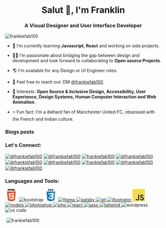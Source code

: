 <h1 align="center">Salut 👋, I'm Franklin</h1>
<h3 align="center">A Visual Designer and User Interface Developer</h3>

<p align="left"> <img src="https://komarev.com/ghpvc/?username=frankiefab100&label=Profile%20views&color=0e75b6&style=flat" alt="frankiefab100" /> </p>

- 📒 I’m currently learning **Javascript, React** and working on side projects.

- 🤝🏻 I’m passionate about bridging the gap between design and development and look forward to collaborating to **Open source Projects**.

- 🌎 I'm available for any Design or UI Engineer roles.

- 💬 Feel free to reach out: DM [@frankiefab100](https://twitter.com/frankiefab100)

- 💯 Interests: **Open Source & Inclusive Design, Accessibility, User Experience, Design Systems, Human Computer Interaction and Web Animation**.

- ⚡ Fun fact: I'm a diehard fan of Manchester United FC, obsessed with the French and Indian culture.

### Blogs posts

<!-- BLOG-POST-LIST:START -->
<!-- BLOG-POST-LIST:END -->

<p align="left">
<h3 align="left"> Let's Connect:</h3>
<a href="https://codepen.io/frankiefab100" target="blank"><img align="center" src="https://cdn.jsdelivr.net/npm/simple-icons@3.0.1/icons/codepen.svg" alt="@frankiefab100" height="30" width="40" /></a>
<a href="https://dev.to/frankiefab100" target="blank"><img align="center" src="https://cdn.jsdelivr.net/npm/simple-icons@3.0.1/icons/dev-dot-to.svg" alt="@frankiefab100" height="30" width="40" /></a>
<a href="https://twitter.com/frankiefab100" target="blank"><img align="center" src="https://cdn.jsdelivr.net/npm/simple-icons@3.0.1/icons/twitter.svg" alt="frankiefab100" height="30" width="40" /></a>
<a href="https://linkedin.com/in/frankiefab100" target="blank"><img align="center" src="https://cdn.jsdelivr.net/npm/simple-icons@3.0.1/icons/linkedin.svg" alt="@frankiefab100" height="30" width="40" /></a>
<a href="https://facebook.com/frankiefab100" target="blank"><img align="center" src="https://cdn.jsdelivr.net/npm/simple-icons@3.0.1/icons/facebook.svg" alt="@frankiefab100" height="30" width="40" /></a>
<a href="https://instagram.com/frankiefab100" target="blank"><img align="center" src="https://cdn.jsdelivr.net/npm/simple-icons@3.0.1/icons/instagram.svg" alt="@frankiefab100" height="30" width="40" /></a>
<a href="https://dribbble.com/frankiefab100" target="blank"><img align="center" src="https://cdn.jsdelivr.net/npm/simple-icons@3.0.1/icons/dribbble.svg" alt="frankiefab100" height="30" width="40" /></a>
<a href="https://www.behance.net/frankiefab100" target="blank"><img align="center" src="https://cdn.jsdelivr.net/npm/simple-icons@3.0.1/icons/behance.svg" alt="@frankiefab100" height="30" width="40" /></a>
<a href="https://medium.com/frankiefab100" target="blank"><img align="center" src="https://cdn.jsdelivr.net/npm/simple-icons@3.0.1/icons/medium.svg" alt="@frankiefab100" height="30" width="40" /></a>
</p>

<h3 align="left">Languages and Tools:</h3>
<p align="left"> <img src="https://raw.githubusercontent.com/github/explore/80688e429a7d4ef2fca1e82350fe8e3517d3494d/topics/html/html.png" alt="html5" width="40" height="40"/> <img src="https://www.vectorlogo.zone/logos/getbootstrap/getbootstrap-icon.svg" alt="bootstrap" width="40" height="40"/> <img src="https://raw.githubusercontent.com/github/explore/80688e429a7d4ef2fca1e82350fe8e3517d3494d/topics/css/css.png" alt="css3" width="40" height="40"/> <a href="https://www.figma.com/" target="_blank"> <img src="https://www.vectorlogo.zone/logos/figma/figma-icon.svg" alt="figma" width="40" height="40"/> </a> <a href="https://www.gatsbyjs.com/" target="_blank"> <img src="https://www.vectorlogo.zone/logos/gatsbyjs/gatsbyjs-icon.svg" alt="gatsby" width="40" height="40"/> </a> <a href="https://git-scm.com/" target="_blank"> <img src="https://www.vectorlogo.zone/logos/git-scm/git-scm-icon.svg" alt="git" width="40" height="40"/> </a>  <a href="https://www.adobe.com/in/products/illustrator.html" target="_blank"> <img src="https://www.vectorlogo.zone/logos/adobe_illustrator/adobe_illustrator-icon.svg" alt="illustrator" width="40" height="40"/> </a> <a href="https://developer.mozilla.org/en-US/docs/Web/JavaScript" target="_blank"> <img src="https://raw.githubusercontent.com/github/explore/80688e429a7d4ef2fca1e82350fe8e3517d3494d/topics/javascript/javascript.png" alt="javascript" width="40" height="40"/> </a> <a href="https://nodejs.org" target="_blank"> <img src="https://www.vectorlogo.zone/logos/nodejs/nodejs-ar21.svg" alt="nodejs" width="40" height="40"/> </a> <a href="https://www.photoshop.com/en" target="_blank"> <img src="https://devicons.github.io/devicon/devicon.git/icons/photoshop/photoshop-plain.svg" alt="photoshop" width="40" height="40"/> </a> <a href="https://www.php.net" target="_blank"> <img src="https://devicons.github.io/devicon/devicon.git/icons/php/php-original.svg" alt="php" width="40" height="40"/> </a> <a href="https://reactjs.org/" target="_blank"> <img src="https://www.vectorlogo.zone/logos/reactjs/reactjs-icon.svg" alt="react" width="40" height="40"/> </a> <a href="https://sass-lang.com" target="_blank"> <img src="https://www.vectorlogo.zone/logos/sass-lang/sass-lang-icon.svg" alt="sass" width="40" height="40"/> </a> <a href="https://tailwindcss.com/" target="_blank"> <img src="https://www.vectorlogo.zone/logos/tailwindcss/tailwindcss-icon.svg" alt="tailwind" width="40" height="40"/> </a> <img src="https://www.vectorlogo.zone/logos/wordpress/wordpress-icon.svg" alt="wordpress" width="40" height="40"/> <img src="https://www.vectorlogo.zone/logos/visualstudio_code/visualstudio_code-icon.svg" alt="vs code" width="40" height="40"/> </a> </p>

<p>&nbsp;<img align="center" src="https://github-readme-stats.vercel.app/api?username=frankiefab100&show_icons=true" alt="frankiefab100" /></p>
